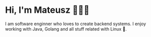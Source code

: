 # Hi, I'm Mateusz 👋👨‍💻

I am software enginner who loves to create backend systems. 
I enjoy working with Java, Golang and all stuff related with Linux 🐧. 


